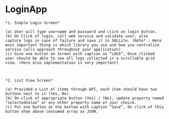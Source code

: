# LoginApp
 
    *1. Simple Login Screen*          

    (a) User will type username and password and click on login button.
    (b) On Click of login, call web service and validate user, also capture logs in case of failure and save it in SQLLite. (Note* : Here most important thing is which library you use and how you centralize service calls approach throughout your application)
    (c) Give one button on Screen with caption as “LOGS”, Once clicked user should be able to see all logs collected in a scrollable grid view. (Here also implementation is very important)

 

    *2. List View Screen*

    (a) Provided a List of items through API, each item should have two buttons next to it (Yes, No).
    (b) On click of appropriate button (Yes) / (No), update property named “selectedValue” or any other property name of your choice.
    (c) Put one button at the bottom with caption “Save”, On click of this button show above consumed array as JSON.
